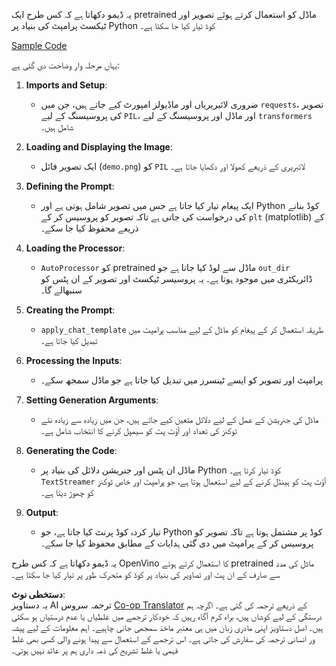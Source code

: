 <!--
CO_OP_TRANSLATOR_METADATA:
{
  "original_hash": "d7d7afa242a4a041ff4193546d4baf16",
  "translation_date": "2025-07-17T05:01:05+00:00",
  "source_file": "md/02.Application/04.Vision/Phi3/E2E_OpenVino_Phi3Vision.md",
  "language_code": "ur"
}
-->
یہ ڈیمو دکھاتا ہے کہ کس طرح ایک pretrained ماڈل کو استعمال کرتے ہوئے تصویر اور ٹیکسٹ پرامپٹ کی بنیاد پر Python کوڈ تیار کیا جا سکتا ہے۔

[Sample Code](../../../../../../code/06.E2E/E2E_OpenVino_Phi3-vision.ipynb)

یہاں مرحلہ وار وضاحت دی گئی ہے:

1. **Imports and Setup**:  
   - ضروری لائبریریاں اور ماڈیولز امپورٹ کیے جاتے ہیں، جن میں `requests`، تصویر کی پروسیسنگ کے لیے `PIL`، اور ماڈل اور پروسیسنگ کے لیے `transformers` شامل ہیں۔

2. **Loading and Displaying the Image**:  
   - ایک تصویر فائل (`demo.png`) کو `PIL` لائبریری کے ذریعے کھولا اور دکھایا جاتا ہے۔

3. **Defining the Prompt**:  
   - ایک پیغام تیار کیا جاتا ہے جس میں تصویر شامل ہوتی ہے اور Python کوڈ بنانے کی درخواست کی جاتی ہے تاکہ تصویر کو پروسیس کر کے `plt` (matplotlib) کے ذریعے محفوظ کیا جا سکے۔

4. **Loading the Processor**:  
   - `AutoProcessor` کو pretrained ماڈل سے لوڈ کیا جاتا ہے جو `out_dir` ڈائریکٹری میں موجود ہوتا ہے۔ یہ پروسیسر ٹیکسٹ اور تصویر کے ان پٹس کو سنبھالے گا۔

5. **Creating the Prompt**:  
   - `apply_chat_template` طریقہ استعمال کر کے پیغام کو ماڈل کے لیے مناسب پرامپٹ میں تبدیل کیا جاتا ہے۔

6. **Processing the Inputs**:  
   - پرامپٹ اور تصویر کو ایسے ٹینسرز میں تبدیل کیا جاتا ہے جو ماڈل سمجھ سکے۔

7. **Setting Generation Arguments**:  
   - ماڈل کی جنریشن کے عمل کے لیے دلائل متعین کیے جاتے ہیں، جن میں زیادہ سے زیادہ نئے ٹوکنز کی تعداد اور آؤٹ پٹ کو سیمپل کرنے کا انتخاب شامل ہے۔

8. **Generating the Code**:  
   - ماڈل ان پٹس اور جنریشن دلائل کی بنیاد پر Python کوڈ تیار کرتا ہے۔ `TextStreamer` آؤٹ پٹ کو ہینڈل کرنے کے لیے استعمال ہوتا ہے، جو پرامپٹ اور خاص ٹوکنز کو چھوڑ دیتا ہے۔

9. **Output**:  
   - تیار کردہ کوڈ پرنٹ کیا جاتا ہے، جو Python کوڈ پر مشتمل ہوتا ہے تاکہ تصویر کو پروسیس کر کے پرامپٹ میں دی گئی ہدایات کے مطابق محفوظ کیا جا سکے۔

یہ ڈیمو دکھاتا ہے کہ کس طرح OpenVino کا استعمال کرتے ہوئے pretrained ماڈل کی مدد سے صارف کے ان پٹ اور تصاویر کی بنیاد پر کوڈ کو متحرک طور پر تیار کیا جا سکتا ہے۔

**دستخطی نوٹ**:  
یہ دستاویز AI ترجمہ سروس [Co-op Translator](https://github.com/Azure/co-op-translator) کے ذریعے ترجمہ کی گئی ہے۔ اگرچہ ہم درستگی کے لیے کوشاں ہیں، براہ کرم آگاہ رہیں کہ خودکار ترجمے میں غلطیاں یا عدم درستیاں ہو سکتی ہیں۔ اصل دستاویز اپنی مادری زبان میں ہی معتبر ماخذ سمجھی جانی چاہیے۔ اہم معلومات کے لیے پیشہ ور انسانی ترجمہ کی سفارش کی جاتی ہے۔ اس ترجمے کے استعمال سے پیدا ہونے والی کسی بھی غلط فہمی یا غلط تشریح کی ذمہ داری ہم پر عائد نہیں ہوتی۔